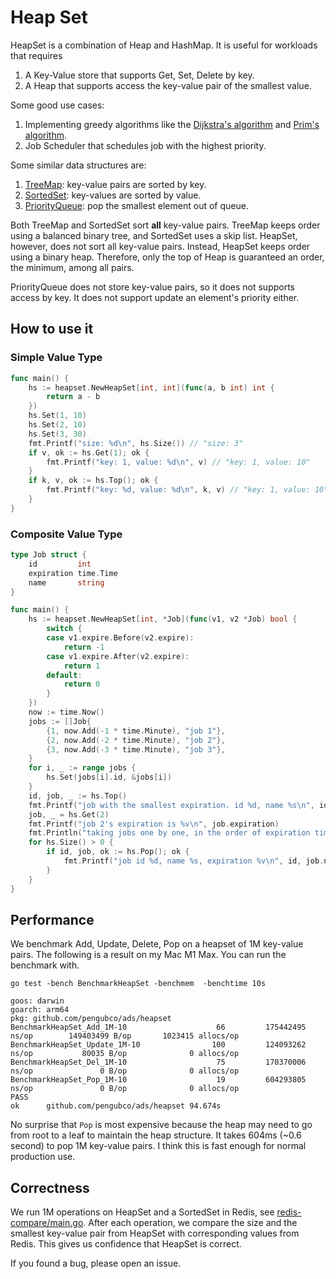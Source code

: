 # Heap Set

HeapSet is a combination of Heap and HashMap. It is useful for workloads that requires
1. A Key-Value store that supports Get, Set, Delete by key. 
2. A Heap that supports access the key-value pair of the smallest value.

Some good use cases:
1. Implementing greedy algorithms like the [Dijkstra's algorithm](https://en.wikipedia.org/wiki/Dijkstra%27s_algorithm) 
and [Prim's algorithm](https://en.wikipedia.org/wiki/Prim%27s_algorithm). 
2. Job Scheduler that schedules job with the highest priority.

Some similar data structures are: 
1. [TreeMap](https://docs.oracle.com/javase/8/docs/api/java/util/TreeMap.html): key-value
  pairs are sorted by key. 
2. [SortedSet](https://redis.io/docs/data-types/sorted-sets/): key-values are sorted by 
  value. 
3. [PriorityQueue](https://docs.oracle.com/javase/8/docs/api/java/util/PriorityQueue.html): pop
  the smallest element out of queue.

Both TreeMap and SortedSet sort **all** key-value pairs. TreeMap keeps order using a balanced 
binary tree, and SortedSet uses a skip list. HeapSet, however, does not sort all key-value pairs.
Instead, HeapSet keeps order using a binary heap. Therefore, only the top of Heap is guaranteed
an order, the minimum, among all pairs. 

PriorityQueue does not store key-value pairs, so it does not supports access by key. It does not 
support update an element's priority either.


## How to use it

### Simple Value Type
```go
func main() {
	hs := heapset.NewHeapSet[int, int](func(a, b int) int {
		return a - b
	})
	hs.Set(1, 10)
	hs.Set(2, 10)
	hs.Set(3, 30)
	fmt.Printf("size: %d\n", hs.Size()) // "size: 3"
	if v, ok := hs.Get(1); ok {
		fmt.Printf("key: 1, value: %d\n", v) // "key: 1, value: 10"
	}
	if k, v, ok := hs.Top(); ok {
		fmt.Printf("key: %d, value: %d\n", k, v) // "key: 1, value: 10" or "key: 2, value: 10"
	}
}
```

### Composite Value Type
```go
type Job struct {
	id         int
	expiration time.Time
	name       string
}

func main() {
	hs := heapset.NewHeapSet[int, *Job](func(v1, v2 *Job) bool {
		switch {
		case v1.expire.Before(v2.expire):
			return -1
		case v1.expire.After(v2.expire):
			return 1
		default:
			return 0
		}
	})
	now := time.Now()
	jobs := []Job{
		{1, now.Add(-1 * time.Minute), "job 1"},
		{2, now.Add(-2 * time.Minute), "job 2"},
		{3, now.Add(-3 * time.Minute), "job 3"},
	}
	for i, _ := range jobs {
		hs.Set(jobs[i].id, &jobs[i])
	}
	id, job, _ := hs.Top()
	fmt.Printf("job with the smallest expiration. id %d, name %s\n", id, job.name)
	job, _ = hs.Get(2)
	fmt.Printf("job 2's expiration is %v\n", job.expiration)
	fmt.Println("taking jobs one by one, in the order of expiration time")
	for hs.Size() > 0 {
		if id, job, ok := hs.Pop(); ok {
			fmt.Printf("job id %d, name %s, expiration %v\n", id, job.name, job.expiration)
		}
	}
}
```

## Performance
We benchmark Add, Update, Delete, Pop on a heapset of 1M key-value pairs. The following is a result on my Mac M1 Max. You can run the benchmark with.
```
go test -bench BenchmarkHeapSet -benchmem  -benchtime 10s
``` 

```text
goos: darwin
goarch: arm64
pkg: github.com/pengubco/ads/heapset
BenchmarkHeapSet_Add_1M-10                    66         175442495 ns/op        149403499 B/op       1023415 allocs/op
BenchmarkHeapSet_Update_1M-10                100         124093262 ns/op           80035 B/op              0 allocs/op
BenchmarkHeapSet_Del_1M-10                    75         170370006 ns/op               0 B/op              0 allocs/op
BenchmarkHeapSet_Pop_1M-10                    19         604293805 ns/op               0 B/op              0 allocs/op
PASS
ok      github.com/pengubco/ads/heapset 94.674s
```

No surprise that `Pop` is most expensive because the heap may need to go from root to a leaf 
to maintain the heap structure. It takes 604ms (~0.6 second) to pop 1M key-value pairs. I think 
this is fast enough for normal production use.

## Correctness 
We run 1M operations on HeapSet and a SortedSet in Redis, see [redis-compare/main.go](./example/redis-compare/main.go). After each operation, we compare the size and the smallest key-value pair from HeapSet with corresponding values 
from Redis. This gives us confidence that HeapSet is correct.

If you found a bug, please open an issue. 

